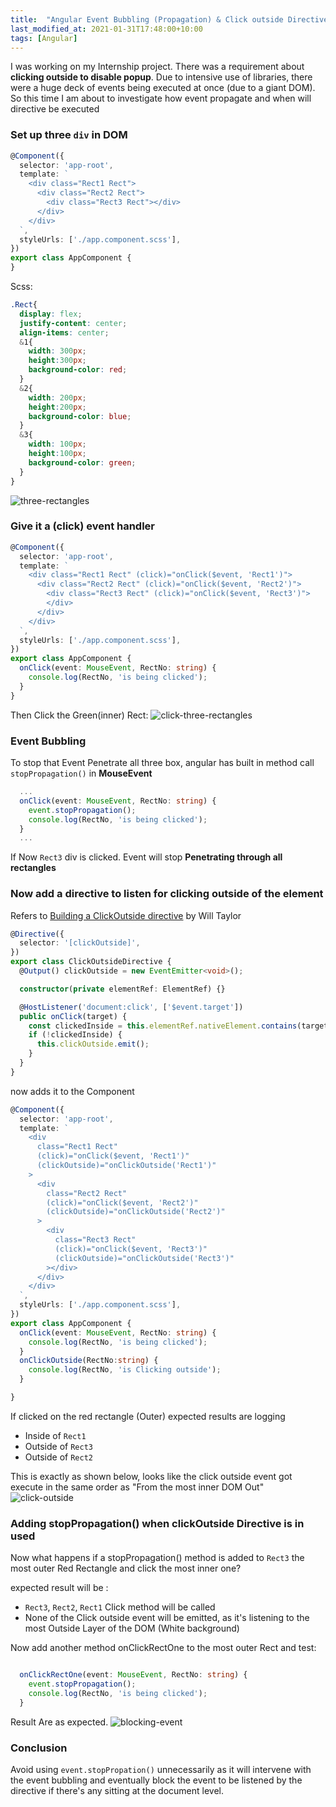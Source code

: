 ```yaml
---
title:  "Angular Event Bubbling (Propagation) & Click outside Directive"
last_modified_at: 2021-01-31T17:48:00+10:00
tags: [Angular] 
---
```


I was working on my Internship project. There was a requirement about **clicking outside to disable popup**. Due to intensive use of libraries, there were a huge deck of events being executed at once (due to a giant DOM). So this time I am about to investigate how event propagate and when will directive be executed


### Set up three `div` in DOM

```ts
@Component({
  selector: 'app-root',
  template: `
    <div class="Rect1 Rect">
      <div class="Rect2 Rect">
        <div class="Rect3 Rect"></div>
      </div>
    </div>
  `,
  styleUrls: ['./app.component.scss'],
})
export class AppComponent {
}

```

Scss:
```scss
.Rect{
  display: flex;
  justify-content: center;
  align-items: center;
  &1{
    width: 300px;
    height:300px;
    background-color: red;
  }
  &2{
    width: 200px;
    height:200px;
    background-color: blue;
  }
  &3{
    width: 100px;
    height:100px;
    background-color: green;
  }
}

```

![three-rectangles](/assets/images/2020-12-12/three-rectangles.png)

### Give it a (click) event handler


```ts
@Component({
  selector: 'app-root',
  template: `
    <div class="Rect1 Rect" (click)="onClick($event, 'Rect1')">
      <div class="Rect2 Rect" (click)="onClick($event, 'Rect2')">
        <div class="Rect3 Rect" (click)="onClick($event, 'Rect3')">
        </div>
      </div>
    </div>
  `,
  styleUrls: ['./app.component.scss'],
})
export class AppComponent {
  onClick(event: MouseEvent, RectNo: string) {
    console.log(RectNo, 'is being clicked');
  }
}

```

Then Click the Green(inner) Rect:
![click-three-rectangles](/assets/images/2020-12-12/click-three-rectangles.png)


### Event Bubbling


To stop that Event Penetrate all three box, angular has built in method call `stopPropagation()` in **MouseEvent**

```ts
  ...
  onClick(event: MouseEvent, RectNo: string) {
    event.stopPropagation();
    console.log(RectNo, 'is being clicked');
  }
  ...
```
If Now `Rect3` div is clicked. Event will stop **Penetrating through all rectangles**

### Now add a directive to listen for clicking outside of the element


Refers to [Building a ClickOutside directive](https://willtaylor.blog/click-outside-directive/) by Will Taylor
```ts
@Directive({
  selector: '[clickOutside]',
})
export class ClickOutsideDirective {
  @Output() clickOutside = new EventEmitter<void>();

  constructor(private elementRef: ElementRef) {}

  @HostListener('document:click', ['$event.target'])
  public onClick(target) {
    const clickedInside = this.elementRef.nativeElement.contains(target);
    if (!clickedInside) {
      this.clickOutside.emit();
    }
  }
}

```

now adds it to the Component

```ts
@Component({
  selector: 'app-root',
  template: `
    <div
      class="Rect1 Rect"
      (click)="onClick($event, 'Rect1')"
      (clickOutside)="onClickOutside('Rect1')"
    >
      <div
        class="Rect2 Rect"
        (click)="onClick($event, 'Rect2')"
        (clickOutside)="onClickOutside('Rect2')"
      >
        <div
          class="Rect3 Rect"
          (click)="onClick($event, 'Rect3')"
          (clickOutside)="onClickOutside('Rect3')"
        ></div>
      </div>
    </div>
  `,
  styleUrls: ['./app.component.scss'],
})
export class AppComponent {
  onClick(event: MouseEvent, RectNo: string) {
    console.log(RectNo, 'is being clicked');
  }
  onClickOutside(RectNo:string) {
    console.log(RectNo, 'is Clicking outside');
  }

}

```

If clicked on the red rectangle (Outer) expected results are logging
- Inside of `Rect1`
- Outside of `Rect3`
- Outside of `Rect2`

This is exactly as shown below, looks like the click outside event got execute in the same order as "From the most inner DOM Out"
![click-outside](/assets/images/2020-12-12/click-outside.png)

### Adding stopPropagation() when clickOutside Directive is in used

Now what happens if a stopPropagation() method is added to `Rect3` the most outer Red Rectangle and click the most inner one?

expected result will be :

- `Rect3`, `Rect2`, `Rect1` Click method will be called
- None of the Click outside event will be emitted, as it's listening to the most Outside Layer of the DOM (White background)

Now add another method onClickRectOne to the most outer Rect and test:

```ts

  onClickRectOne(event: MouseEvent, RectNo: string) {
    event.stopPropagation();
    console.log(RectNo, 'is being clicked');
  }

```

Result Are as expected.
![blocking-event](/assets/images/2020-12-12/blocking-event.png)

### Conclusion

Avoid using `event.stopPropation()` unnecessarily as it will intervene with the event bubbling and eventually block the event to be listened by the directive if there's any sitting at the document level.